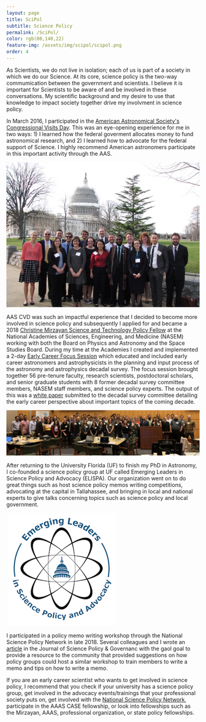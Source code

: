 ```yaml
---
layout: page
title: SciPol
subtitle: Science Policy
permalink: /SciPol/
color: rgb(80,140,22) 
feature-img: /assets/img/scipol/scipol.png
order: 4
---
```

As Scientists, we do not live in isolation; each of us is part of a society in which we do our Science. At its core, science policy is the two-way commumication between the government and scientists. I believe it is important for Scientists to be aware of and be involved in these conversations. My scientific background and my desire to use that knowledge to impact society together drive my involvment in science policy.

In March 2016, I participated in the [American Astronomical Society's Congressional Visits Day](https://aas.org/advocacy/how-aas-advocates/congressional-visits-days). This was an eye-opening experience for me in two ways: 1) I learned how the federal goverment allocates money to fund astronomical research, and 2) I learned how to advocate for the federal support of Science. I highly recommend American astronomers participate in this important activity through the AAS.

![AAS CVD 2016.](/assets/img/scipol/AAS_CVD.jpg)

AAS CVD was such an impactful experience that I decided to become more involved in science policy and subsequently I applied for and became a 2018 [Christine Mirzayan Science and Technology Policy Fellow](https://mirzayanfellow.nas.edu/Default.asp) at the National Academies of Sciences, Engineering, and Medicine (NASEM) working with both the Board on Physics and Astronomy and the Space Studies Board. During my time at the Academies I created and implemented a 2-day [Early Career Focus Session](https://sites.nationalacademies.org/SSB/SSB_185166) which educated and included early career astronomers and astrophysicists in the planning and input process of the astronomy and astrophysics decadal survey. The focus session brought together 56 pre-tenure faculty, research scientists, postdoctoral scholars, and senior graduate students with 8 former decadal survey committee members, NASEM staff members, and science policy experts. The output of this was a [white paper](https://ui.adsabs.harvard.edu/abs/2019BAAS...51g...8M/abstract) submitted to the decadal survey committee detailing the early career perspective about important topics of the coming decade.

<div class=""><img src="/assets/img/scipol/ECFS_NAS.JPG" alt="ECFS 2018."></div>

After returning to the University Florida (UF) to finish my PhD in Astronomy, I co-founded a science policy group at UF called Emerging Leaders in Science Policy and Advocacy (ELISPA). Our organization went on to do great things such as host science policy memos writing competitions, advocating at the capital in Tallahassee, and bringing in local and national experts to give talks concerning topics such as science policy and local government. 

<div class=""><img src="/assets/img/scipol/ELISPA_logo.png" alt="ELISPA Logo."></div>

I participated in a policy memo writing workshop through the National Science Policy Network in late 2018. Several colleagues and I wrote an [article](https://www.sciencepolicyjournal.org/uploads/5/4/3/4/5434385/moravec_nguyen_percher_jspg_v15.pdf) in the Journal of Science Policy & Governanc with the gaol goal to provide a resource to the community that provided suggestions on how policy groups could host a similar workshop to train members to write a memo and tips on how to write a memo.

If you are an early career scientist who wants to get involved in science policy, I recommend that you check if your university has a science policy group, get involved in the advocacy events/trainings that your professional society puts on, get involved with the [National Science Policy Network](https://scipolnetwork.org/#:~:text=NSPN's%20mission%20is%20to%20catalyze,role%20of%20science%20in%20society), participate in the AAAS CASE fellowship, or look into fellowships such as the Mirzayan, AAAS, professional organization, or state policy fellowships.
